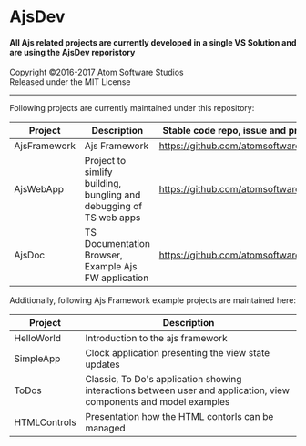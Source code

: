 # AjsDev
#### All Ajs related projects are currently developed in a single VS Solution and are using the AjsDev reporistory

Copyright &copy;2016-2017 Atom Software Studios<br>
Released under the MIT License

---

Following projects are currently maintained under this repository:

Project           | Description                                                        | Stable code  repo, issue and project management
----------------- | ------------------------------------------------------------------ | ---------------------------------------------------------------------------------
AjsFramework      | Ajs Framework                                                      | https://github.com/atomsoftwarestudios/AjsDev
AjsWebApp         | Project to simlify building, bungling and debugging of TS web apps | https://github.com/atomsoftwarestudios/AjsWebApp
AjsDoc            | TS Documentation Browser, Example Ajs FW application               | https://github.com/atomsoftwarestudios/AjsDoc

Additionally, following Ajs Framework example projects are maintained here:

Project           | Description                                                        
----------------- | ------------------------------------------------------------------ 
HelloWorld        | Introduction to the ajs framework
SimpleApp         | Clock application presenting the view state updates
ToDos             | Classic, To Do's application showing interactions between user and application, view components and model examples
HTMLControls      | Presentation how the HTML contorls can be managed
